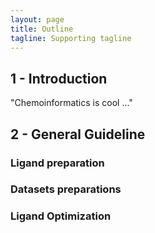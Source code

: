 ```yaml
---
layout: page
title: Outline
tagline: Supporting tagline
---
```


## 1 - Introduction
"Chemoinformatics is cool ..."

## 2 - General Guideline
### Ligand preparation
### Datasets preparations
### Ligand Optimization
